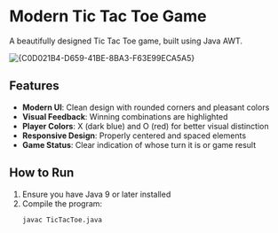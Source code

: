 # Modern Tic Tac Toe Game

A beautifully designed Tic Tac Toe game, built using Java AWT.

![{C0D021B4-D659-41BE-8BA3-F63E99ECA5A5}](https://github.com/user-attachments/assets/1b50fcf4-d900-487b-a31d-a2c4ee8b6aa7)


## Features

- **Modern UI**: Clean design with rounded corners and pleasant colors
- **Visual Feedback**: Winning combinations are highlighted
- **Player Colors**: X (dark blue) and O (red) for better visual distinction
- **Responsive Design**: Properly centered and spaced elements
- **Game Status**: Clear indication of whose turn it is or game result

## How to Run

1. Ensure you have Java 9 or later installed
2. Compile the program:
   ```bash
   javac TicTacToe.java
